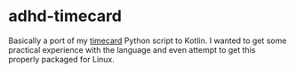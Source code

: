 # adhd-timecard
Basically a port of my [timecard](https://github.com/Stephen-Hamilton-C/timecard) Python script to Kotlin. I wanted to get some practical experience with the language and even attempt to get this properly packaged for Linux.